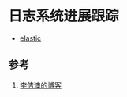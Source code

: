 <!-- toc -->
# 日志系统进展跟踪

* [elastic](https://www.elastic.co/blog/)

## 参考

1. [李佶澳的博客][1]

[1]: https://www.lijiaocn.com "李佶澳的博客"
